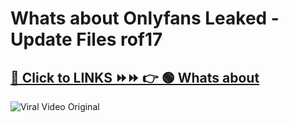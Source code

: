 
 # Whats about Onlyfans Leaked - Update Files rof17

## <h2><a href="https://clipsfans.com/Whats_about&ref=git">🔗 Click to LINKS ⏩⏩ 👉 🟢 Whats about </a></h2>

<a href="https://clipsfans.com/Whats_about&ref=git" rel="nofollow" data-target="animated-image.originalLink"><img src="https://i.ibb.co.com/xMMVF88/686577567.gif" alt="Viral Video Original" style="max-width: 100%; display: inline-block;" data-target="animated-image.originalImage"></a>


